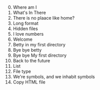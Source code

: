 0. Where am I
1. What's In There
2. There is no plaace like home?
3. Long format
4. Hidden files
5. I love numbers
6. Welcome
7. Betty in my first directory
8. Bye bye betty
9. Bye bye My first directory
10. Back to the future
11. List
12. File type
13. We're symbols, and we inhabit symbols
14. Copy HTML file	
